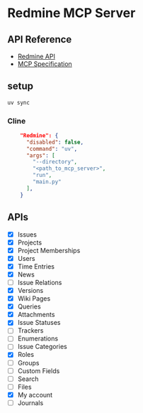 # Redmine MCP Server

## API Reference

- [Redmine API](https://www.redmine.org/projects/redmine/wiki/Rest_api)
- [MCP Specification](https://modelcontextprotocol.io/specification/2025-03-26)

## setup

```sh
uv sync
```

### Cline

```json
    "Redmine": {
      "disabled": false,
      "command": "uv",
      "args": [
        "--directory",
        "<path_to_mcp_server>",
        "run",
        "main.py"
      ],
    }
```

## APIs

- [x] Issues
- [x] Projects
- [x] Project Memberships
- [x] Users
- [x] Time Entries
- [x] News
- [ ] Issue Relations
- [x] Versions
- [x] Wiki Pages
- [x] Queries
- [x] Attachments
- [x] Issue Statuses
- [ ] Trackers
- [ ] Enumerations
- [ ] Issue Categories
- [x] Roles
- [ ] Groups
- [ ] Custom Fields
- [ ] Search
- [ ] Files
- [x] My account
- [ ] Journals

